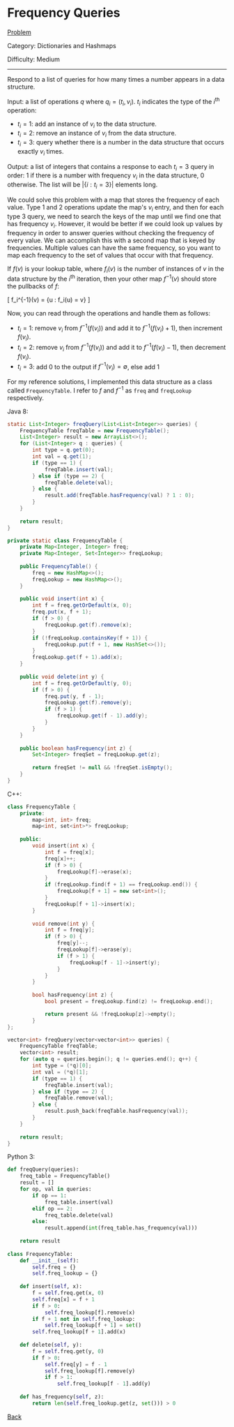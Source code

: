 # Frequency Queries

[Problem](https://www.hackerrank.com/challenges/frequency-queries/problem)

Category: Dictionaries and Hashmaps

Difficulty: Medium

---

Respond to a list of queries for how many times a number appears in a data
structure.

Input: a list of operations $q$ where $q_i = (t_i, v_i)$. $t_i$ indicates the
type of the $i^{\text{th}}$ operation:

- $t_i = 1$: add an instance of $v_i$ to the data structure.
- $t_i = 2$: remove an instance of $v_i$ from the data structure.
- $t_i = 3$: query whether there is a number in the data structure that occurs
exactly $v_i$ times.

Output: a list of integers that contains a response to each $t_i = 3$ query in
order: 1 if there is a number with frequency $v_i$ in the data structure, 0
otherwise. The list will be $|\{i : t_i = 3\}|$ elements long.

We could solve this problem with a map that stores the frequency of each value.
Type 1 and 2 operations update the map's $v_i$ entry, and then for each type 3
query, we need to search the keys of the map until we find one that has
frequency $v_i$. However, it would be better if we could look up values by
frequency in order to answer queries without checking the frequency of every
value. We can accomplish this with a second map that is keyed by frequencies.
Multiple values can have the same frequency, so you want to map each frequency
to the set of values that occur with that frequency.

If $f(v)$ is your lookup table, where $f_i(v)$ is the number of instances of $v$
in the data structure by the $i^{\text{th}}$ iteration, then your other map
$f^{-1}(v)$ should store the pullbacks of $f$:

\[ f_i^{-1}(v) = \{u : f_i(u) = v\} \]

Now, you can read through the operations and handle them as follows:

- $t_i = 1$: remove $v_i$ from $f^{-1}(f(v_i))$ and add it to
$f^{-1}(f(v_i) + 1)$, then increment $f(v_i)$.
- $t_i = 2$: remove $v_i$ from $f^{-1}(f(v_i))$ and add it to
$f^{-1}(f(v_i) - 1)$, then decrement $f(v_i)$.
- $t_i = 3$: add 0 to the output if $f^{-1}(v_i) = \emptyset$, else add 1

For my reference solutions, I implemented this data structure as a class called
```FrequencyTable```. I refer to $f$ and $f^{-1}$ as ```freq``` and
```freqLookup``` respectively.

Java 8:
```java
static List<Integer> freqQuery(List<List<Integer>> queries) {
    FrequencyTable freqTable = new FrequencyTable();
    List<Integer> result = new ArrayList<>();
    for (List<Integer> q : queries) {
        int type = q.get(0);
        int val = q.get(1);
        if (type == 1) {
            freqTable.insert(val);
        } else if (type == 2) {
            freqTable.delete(val);
        } else {
            result.add(freqTable.hasFrequency(val) ? 1 : 0);
        }
    }
    
    return result;
}

private static class FrequencyTable {
    private Map<Integer, Integer> freq;
    private Map<Integer, Set<Integer>> freqLookup;
    
    public FrequencyTable() {
        freq = new HashMap<>();
        freqLookup = new HashMap<>();
    }
    
    public void insert(int x) {
        int f = freq.getOrDefault(x, 0);
        freq.put(x, f + 1);
        if (f > 0) {
            freqLookup.get(f).remove(x);
        }
        if (!freqLookup.containsKey(f + 1)) {
            freqLookup.put(f + 1, new HashSet<>());
        }
        freqLookup.get(f + 1).add(x);
    }
    
    public void delete(int y) {
        int f = freq.getOrDefault(y, 0);
        if (f > 0) {
            freq.put(y, f - 1);
            freqLookup.get(f).remove(y);
            if (f > 1) {
                freqLookup.get(f - 1).add(y);
            }
        }
    }
    
    public boolean hasFrequency(int z) {
        Set<Integer> freqSet = freqLookup.get(z);
        
        return freqSet != null && !freqSet.isEmpty();
    }
}
```

C++:
```cpp
class FrequencyTable {
    private:
        map<int, int> freq;
        map<int, set<int>*> freqLookup;
        
    public:
        void insert(int x) {
            int f = freq[x];
            freq[x]++;
            if (f > 0) {
                freqLookup[f]->erase(x);
            }
            if (freqLookup.find(f + 1) == freqLookup.end()) {
                freqLookup[f + 1] = new set<int>();
            }
            freqLookup[f + 1]->insert(x);
        }
        
        void remove(int y) {
            int f = freq[y];
            if (f > 0) {
                freq[y]--;
                freqLookup[f]->erase(y);
                if (f > 1) {
                    freqLookup[f - 1]->insert(y);
                }
            }
        }
        
        bool hasFrequency(int z) {
            bool present = freqLookup.find(z) != freqLookup.end();

            return present && !freqLookup[z]->empty();
        }
};

vector<int> freqQuery(vector<vector<int>> queries) {
    FrequencyTable freqTable;
    vector<int> result;
    for (auto q = queries.begin(); q != queries.end(); q++) {
        int type = (*q)[0];
        int val = (*q)[1];
        if (type == 1) {
            freqTable.insert(val);
        } else if (type == 2) {
            freqTable.remove(val);
        } else {
            result.push_back(freqTable.hasFrequency(val));
        }
    }
    
    return result;
}
```

Python 3:
```python
def freqQuery(queries):
    freq_table = FrequencyTable()
    result = []
    for op, val in queries:
        if op == 1:
            freq_table.insert(val)
        elif op == 2:
            freq_table.delete(val)
        else:
            result.append(int(freq_table.has_frequency(val)))
            
    return result
    
class FrequencyTable:
    def __init__(self):
        self.freq = {}
        self.freq_lookup = {}
        
    def insert(self, x):
        f = self.freq.get(x, 0)
        self.freq[x] = f + 1
        if f > 0:
            self.freq_lookup[f].remove(x)
        if f + 1 not in self.freq_lookup:
            self.freq_lookup[f + 1] = set()
        self.freq_lookup[f + 1].add(x)
        
    def delete(self, y):
        f = self.freq.get(y, 0)
        if f > 0:
            self.freq[y] = f - 1
            self.freq_lookup[f].remove(y)
            if f > 1:
                self.freq_lookup[f - 1].add(y)
                
    def has_frequency(self, z):
        return len(self.freq_lookup.get(z, set())) > 0
```

[Back](../../hackerrank.md)
